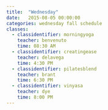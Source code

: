 ```yaml
---
title:  "Wednesday"
date:   2015-08-05 00:00:00
categories: wednesday fall schedule
classes:
  - classidentifier: morningyoga
    teacher: benvenuto
    time: 08:30 AM
  - classidentifier: creatingease
    teacher: delavega
    time: 4:30 PM
  - classidentifier: pilatesblend
    teacher: brant
    time: 6:30 PM
  - classidentifier: vinyasa
    teacher: dye
    time: 8:00 PM
---
```

